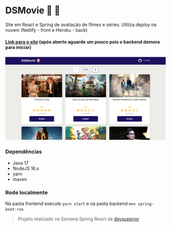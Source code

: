 # DSMovie :movie_camera: :popcorn:
Site em React e Spring de avaliação de filmes e séries. Utiliza deploy na nuvem (Netlify - front e Heroku - back)

#### [Link para o site](https://victorl-dsmovie.netlify.app/) (após aberto aguarde um pouco pois o backend demora para iniciar)

### ![Tela inicial](./home.png)

### Dependências

- Java 17
- NodeJS 16.x
- yarn
- maven

### Rode localmente
Na pasta frontend execute ```yarn start``` e na pasta backend ```mvn spring-boot:run```

> Projeto realizado na Semana Spring React da [devsuperior](https://github.com/devsuperior/sds-dsmovie)
